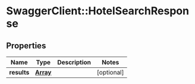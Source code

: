 # SwaggerClient::HotelSearchResponse

## Properties
Name | Type | Description | Notes
------------ | ------------- | ------------- | -------------
**results** | [**Array<HotelPropertyResponse>**](HotelPropertyResponse.md) |  | [optional]


